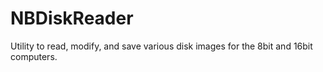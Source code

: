# NBDiskReader
Utility to read, modify, and save various disk images for the 8bit and 16bit computers.

